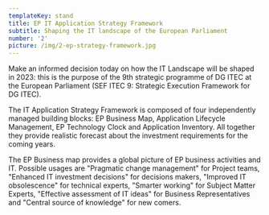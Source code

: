 ```yaml
---
templateKey: stand
title: EP IT Application Strategy Framework
subtitle: Shaping the IT landscape of the European Parliament
number: '2'
picture: /img/2-ep-strategy-framework.jpg
---
```

Make an informed decision today on how the IT Landscape will be shaped in 2023: this is the purpose of the 9th strategic programme of DG ITEC at the European Parliament (SEF ITEC 9: Strategic Execution Framework for DG ITEC).

The IT Application Strategy Framework is composed of four independently managed building blocks: EP Business Map, Application Lifecycle Management, EP Technology Clock and Application Inventory. All together they provide realistic forecast about the investment requirements for the coming years. 

The EP Business map provides a global picture of EP business activities and IT. Possible usages are "Pragmatic change management" for Project teams, "Enhanced IT investment decisions" for decisions makers, "Improved IT obsolescence" for technical experts, "Smarter working" for Subject Matter Experts, "Effective assessment of IT ideas" for Business Representatives and "Central source of knowledge" for new comers.
